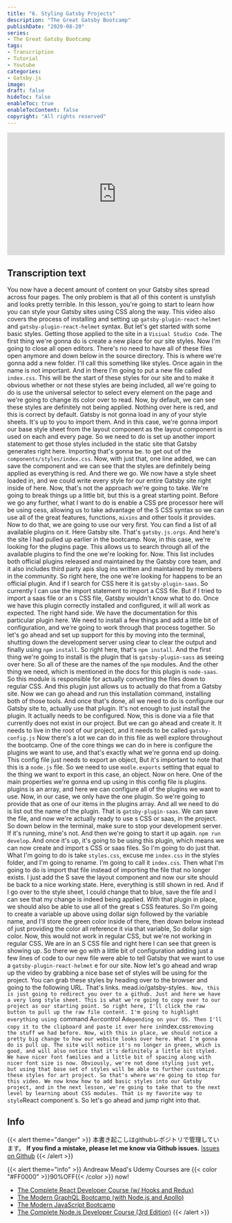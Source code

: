```yaml
---
title: "6. Styling Gatsby Projects"
description: "The Great Gatsby Bootcamp"
publishDate: "2020-08-20"
series:
- The Great Gatsby Bootcamp
tags: 
- Transcription
- Tutorial
- Youtube
categories: 
- Gatsby.js
image:
draft: false
hideToc: false
enableToc: true
enableTocContent: false
copyright: "All rights reserved"
---
```


<div style="position: relative; padding-bottom: 56.25%;">
  <iframe 
    style="position: absolute; top: 0; left: 0; width: 100%; height: 100%;"
    src="https://www.youtube.com/embed/8t0vNu2fCCM?start=3373"
    frameborder="0"
    allow="accelerometer; autoplay; encrypted-media; gyroscope; picture-in-picture" allowfullscreen
  >
  </iframe>
</div>

## Transcription text

You now have a decent amount of content on your Gatsby sites spread across four pages.
The only problem is that all of this content is unstylish and looks pretty terrible.
In this lesson, you're going to start to learn how you can style your Gatsby sites using CSS along the way.
This video also covers the process of installing and setting up `gatsby-plugin-react-helmet` and `gatsby-plugin-react-helmet` syntax.
But let's get started with some basic styles.
Getting those applied to the site in a `Visiual Studio Code`.
The first thing we're gonna do is create a new place for our site styles.
Now I'm going to close all open editors.
There's no need to have all of these files open anymore and down below in the source directory.
This is where we're gonna add a new folder.
I'll call this something like styles.
Once again in the name is not important.
And in there I'm going to put a new file called `index.css`.
This will be the start of these styles for our site and to make it obvious whether or not these styles are being included, all we're going to do is use the universal selector to select every element on the page and we're going to change its color over to read.
Now, by default, we can see these styles are definitely not being applied.
Nothing over here is red, and this is correct by default.
Gatsby is not gonna load in any of your style sheets.
It's up to you to import them.
And in this case, we're gonna import our base style sheet from the layout component as the layout component is used on each and every page.
So we need to do is set up another import statement to get those styles included in the static site that Gatsby generates right here.
Importing that's gonna be.
to get out of the `components/styles/index.css`.
Now, with just that, one line added, we can save the component and we can see that the styles are definitely being applied as everything is red.
And there we go.
We now have a style sheet loaded in, and we could write every style for our entire Gatsby site right inside of here.
Now, that's not the approach we're going to take.
We're going to break things up a little bit, but this is a great starting point.
Before we go any further, what I want to do is enable a CSS pre processor here will be using cess, allowing us to take advantage of the S CSS syntax so we can use all of the great features, functions, `mixins` and other tools it provides.
Now to do that, we are going to use our very first.
You can find a list of all available plugins on it.
Here Gatsby site.
That's `gatsby.js.orgs`.
And here's the site I had pulled up earlier in the bootcamp.
Now, in this case, we're looking for the plugins page.
This allows us to search through all of the available plugins to find the one we're looking for.
Now.
This list includes both official plugins released and maintained by the Gatsby core team, and it also includes third party apis slug ins written and maintained by members in the community.
So right here, the one we're looking for happens to be an official plugin.
And if I search for CSS here it is `gatsby-plugin-saas`.
So currently I can use the import statement to import a CSS file.
But if I tried to import a saas file or an s CSS file, Gatsby wouldn't know what to do.
Once we have this plugin correctly installed and configured, it will all work as expected.
The right hand side.
We have the documentation for this particular plugin here.
We need to install a few things and add a little bit of configuration, and we're going to work through that process together.
So let's go ahead and set up support for this by moving into the terminal, shutting down the development server using clear to clear the output and finally using `npm install`.
So right here, that's `npm install`.
And the first thing we're going to install is the plugin that is `gatsby-plugin-sass` as seeing over here.
So all of these are the names of the `npm` modules.
And the other thing we need, which is mentioned in the docs for this plugin is `node-saas`.
So this module is responsible for actually converting the files down to regular CSS.
And this plugin just allows us to actually do that from a Gatsby site.
Now we can go ahead and run this installation command, installing both of those tools.
And once that's done, all we need to do is configure our Gatsby site to, actually use that plugin.
It's not enough to just install the plugin.
It actually needs to be configured.
Now, this is done via a file that currently does not exist in our project.
But we can go ahead and create it.
It needs to live in the root of our project, and it needs to be called `gatsby-config.js` Now there's a lot we can do in this file as well explore throughout the bootcamp.
One of the core things we can do in here is configure the plugins we want to use, and that's exactly what we're gonna end up doing.
This config file just needs to export an object, But it's important to note that this is a `node.js` file.
So we need to use `modle.exports` setting that equal to the thing we want to export in this case, an object.
Now on here.
One of the main properties we're gonna end up using in this config file is plugins.
plugins is an array, and here we can configure all of the plugins we want to use.
Now, in our case, we only have the one plugin.
So we're going to provide that as one of our items in the plugins array.
And all we need to do is list out the name of the plugin.
That is `gatsby-plugin-saas`.
We can save the file, and now we're actually ready to use s CSS or saas, in the project.
So down below in the terminal, make sure to stop your development server.
If it's running, mine's not.
And then we're going to start it up again.
`npm run develop`.
And once it's up, it's going to be using this plugin, which means we can now create and import s CSS or saas files.
So I'm going to do just that.
What I'm going to do is take `styles.css`, excuse me `index.css` in the styles folder, and I'm going to rename.
I'm going to call it `index.css`.
Then what I'm going to do is import that file instead of importing the file that no longer exists.
I just add the S save the layout component and now our site should be back to a nice working state.
Here, everything is still shown in red.
And if I go over to the style sheet, I could change that to blue, save the file and I can see that my change is indeed being applied.
With that plugin in place, we should also be able to use all of the great s CSS features.
So I'm going to create a variable up above using dollar sign followed by the variable name, and I'll store the green color inside of there, then down below instead of just providing the color all reference it via that variable, So dollar sign color.
Now, this would not work in regular CSS, but we're not working in regular CSS.
We are in an S CSS file and right here I can see that green is showing up.
So there we go with a little bit of configuration adding just a few lines of code to our new file were able to tell Gatsby that we want to use a `gatsby-plugin-react-helmet` e for our site.
Now let's go ahead and wrap up the video by grabbing a nice base set of styles will be using for the project.
You can grab these styles by heading over to the browser and going to the following URL.
That's links.
mead.io/gatsby-styles`.
Now, this is just going to redirect you over to a github.
Just and here we have a very long style sheet.
This is what we're going to copy over to our project as our starting point.
So right here, I'll click the raw button to pull up the raw file content.
I'm going to highlight everything using `command A` or `control A` depending on your OS.
Then I'll copy it to the clipboard and paste it over here in `index.css` removing the stuff we had before.
Now, with this in place, we should notice a pretty big change to how our website looks over here.
What I'm gonna do is pull up.
The site will notice it's no longer in green, which is good, and will also notice that it's definitely a little bit styled.
We have nicer font families and a little bit of spacing along with nicer font size is now.
Obviously, we're not done styling just yet, but using that base set of styles will be able to further customize these styles for art project.
So that's where we're going to stop for this video.
We now know how to add basic styles into our Gatsby project, and in the next lesson, we're going to take that to the next level by learning about CSS modules.
That is my favorite way to style `React component`s.
So let's go ahead and jump right into that.

## Info

{{< alert theme="danger" >}} 
本書き起こしはgithubレポジトリで管理しています。
**If you find a mistake, please let me know via Github issues.** 
[Issues on Github](https://github.com/newt0/gatsbybootcamp-transcription/issues)
{{< /alert >}}

{{< alert theme="info" >}}
Andreaw Mead's Udemy Courses are  {{< color "#FF0000" >}}90%OFF{{< /color >}} now!
- <a href="https://px.a8.net/svt/ejp?a8mat=3BK8OP+16V93U+3L4M+BW8O2&a8ejpredirect=https%3A%2F%2Fwww.udemy.com%2Fcourse%2Freact-2nd-edition%2F" target="_blank" rel="nofollow">The Complete React Developer Course (w/ Hooks and Redux)</a>
- <a href="https://px.a8.net/svt/ejp?a8mat=3BK8OP+16V93U+3L4M+BW8O2&a8ejpredirect=https%3A%2F%2Fwww.udemy.com%2Fcourse%2Fgraphql-bootcamp%2F" target="_blank" rel="nofollow">The Modern GraphQL Bootcamp (with Node.js and Apollo)</a>
- <a href="https://px.a8.net/svt/ejp?a8mat=3BK8OP+16V93U+3L4M+BW8O2&a8ejpredirect=https%3A%2F%2Fwww.udemy.com%2Fcourse%2Fmodern-javascript%2F" target="_blank" rel="nofollow">The Modern JavaScript Bootcamp</a>
- <a href="https://px.a8.net/svt/ejp?a8mat=3BK8OP+16V93U+3L4M+BW8O2&a8ejpredirect=https%3A%2F%2Fwww.udemy.com%2Fcourse%2Fthe-complete-nodejs-developer-course-2%2F" target="_blank" rel="nofollow">The Complete Node.js Developer Course (3rd Edition)</a>
{{< /alert >}}

